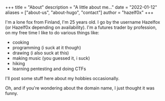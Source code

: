 +++
title = "About"
description = "A little about me..."
date = "2022-01-12"
aliases = ["about-us", "about-hugo", "contact"]
author = "hazelf0x"
+++

I'm a lone fox from Finland, I'm 25 years old.
I go by the username Hazelfox (or Hazelf0x depending on availability).
I'm a futures trader by profession, on my free time I like to do various things like:

* cooking
* programming (i suck at it though)
* drawing (i also suck at this)
* making music (you guessed it, i suck)
* hiking
* learning pentesting and doing CTFs

I'll post some stuff here about my hobbies occasionally.

Oh, and if you're wondering about the domain name, I just thought it was funny.
